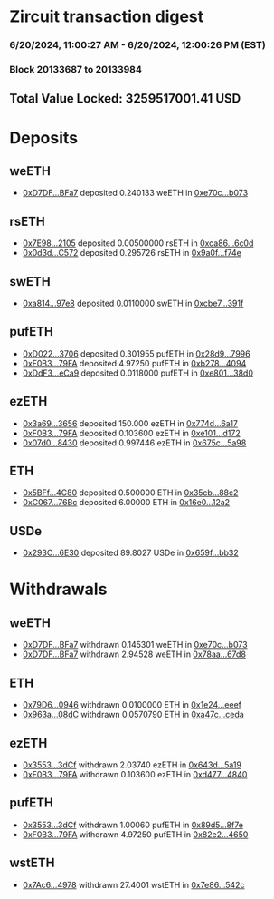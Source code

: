 # Zircuit transaction digest
### 6/20/2024, 11:00:27 AM - 6/20/2024, 12:00:26 PM (EST)
### Block 20133687 to 20133984

## Total Value Locked: 3259517001.41 USD

# Deposits
## weETH
- [0xD7DF...BFa7](https://etherscan.io/address/0xD7DF7E085214743530afF339aFC420c7c720BFa7) deposited 0.240133 weETH in [0xe70c...b073](https://etherscan.io/tx/0xD7DF7E085214743530afF339aFC420c7c720BFa7)
## rsETH
- [0x7E98...2105](https://etherscan.io/address/0x7E98Fb804D187245Dd0b472C440168C65aF82105) deposited 0.00500000 rsETH in [0xca86...6c0d](https://etherscan.io/tx/0x7E98Fb804D187245Dd0b472C440168C65aF82105)
- [0x0d3d...C572](https://etherscan.io/address/0x0d3d71026863f99376d54ccbc803900eeB3dC572) deposited 0.295726 rsETH in [0x9a0f...f74e](https://etherscan.io/tx/0x0d3d71026863f99376d54ccbc803900eeB3dC572)
## swETH
- [0xa814...97e8](https://etherscan.io/address/0xa81433FE287Ea248a0721D222cdf5fBc75A397e8) deposited 0.0110000 swETH in [0xcbe7...391f](https://etherscan.io/tx/0xa81433FE287Ea248a0721D222cdf5fBc75A397e8)
## pufETH
- [0xD022...3706](https://etherscan.io/address/0xD0223375D85931840a4A6E22Ba57e554028a3706) deposited 0.301955 pufETH in [0x28d9...7996](https://etherscan.io/tx/0xD0223375D85931840a4A6E22Ba57e554028a3706)
- [0xF0B3...79FA](https://etherscan.io/address/0xF0B3f3Beb4ba819Ba977505F15fe502C088779FA) deposited 4.97250 pufETH in [0xb278...4094](https://etherscan.io/tx/0xF0B3f3Beb4ba819Ba977505F15fe502C088779FA)
- [0xDdF3...eCa9](https://etherscan.io/address/0xDdF35ae644B0198b8DC6170893FdfDe3Fb95eCa9) deposited 0.0118000 pufETH in [0xe801...38d0](https://etherscan.io/tx/0xDdF35ae644B0198b8DC6170893FdfDe3Fb95eCa9)
## ezETH
- [0x3a69...3656](https://etherscan.io/address/0x3a6964CcaA0d06D1d3a31e637da89B7A25153656) deposited 150.000 ezETH in [0x774d...6a17](https://etherscan.io/tx/0x3a6964CcaA0d06D1d3a31e637da89B7A25153656)
- [0xF0B3...79FA](https://etherscan.io/address/0xF0B3f3Beb4ba819Ba977505F15fe502C088779FA) deposited 0.103600 ezETH in [0xe101...d172](https://etherscan.io/tx/0xF0B3f3Beb4ba819Ba977505F15fe502C088779FA)
- [0x07d0...8430](https://etherscan.io/address/0x07d00d8d28e939d5753b25209AF93Ec55b5f8430) deposited 0.997446 ezETH in [0x675c...5a98](https://etherscan.io/tx/0x07d00d8d28e939d5753b25209AF93Ec55b5f8430)
## ETH
- [0x5BFf...4C80](https://etherscan.io/address/0x5BFf88D188a795fbaFD63d3dBCBe06D950Bd4C80) deposited 0.500000 ETH in [0x35cb...88c2](https://etherscan.io/tx/0x5BFf88D188a795fbaFD63d3dBCBe06D950Bd4C80)
- [0xC067...76Bc](https://etherscan.io/address/0xC0670AA54EE845f4031E3FA1aD7656D70D4976Bc) deposited 6.00000 ETH in [0x16e0...12a2](https://etherscan.io/tx/0xC0670AA54EE845f4031E3FA1aD7656D70D4976Bc)
## USDe
- [0x293C...6E30](https://etherscan.io/address/0x293C6937D8D82e05B01335F7B33FBA0c8e256E30) deposited 89.8027 USDe in [0x659f...bb32](https://etherscan.io/tx/0x293C6937D8D82e05B01335F7B33FBA0c8e256E30)
# Withdrawals
## weETH
- [0xD7DF...BFa7](https://etherscan.io/address/0xD7DF7E085214743530afF339aFC420c7c720BFa7) withdrawn 0.145301 weETH in [0xe70c...b073](https://etherscan.io/tx/0xD7DF7E085214743530afF339aFC420c7c720BFa7)
- [0xD7DF...BFa7](https://etherscan.io/address/0xD7DF7E085214743530afF339aFC420c7c720BFa7) withdrawn 2.94528 weETH in [0x78aa...67d8](https://etherscan.io/tx/0xD7DF7E085214743530afF339aFC420c7c720BFa7)
## ETH
- [0x79D6...0946](https://etherscan.io/address/0x79D6071954CB0469FCE68Fc1c7041a9559Ee0946) withdrawn 0.0100000 ETH in [0x1e24...eeef](https://etherscan.io/tx/0x79D6071954CB0469FCE68Fc1c7041a9559Ee0946)
- [0x963a...08dC](https://etherscan.io/address/0x963a9841a6369572c1eea1413CC40b984D9108dC) withdrawn 0.0570790 ETH in [0xa47c...ceda](https://etherscan.io/tx/0x963a9841a6369572c1eea1413CC40b984D9108dC)
## ezETH
- [0x3553...3dCf](https://etherscan.io/address/0x355317b8fFA784Cba6519454f47Ba3Ab447a3dCf) withdrawn 2.03740 ezETH in [0x643d...5a19](https://etherscan.io/tx/0x355317b8fFA784Cba6519454f47Ba3Ab447a3dCf)
- [0xF0B3...79FA](https://etherscan.io/address/0xF0B3f3Beb4ba819Ba977505F15fe502C088779FA) withdrawn 0.103600 ezETH in [0xd477...4840](https://etherscan.io/tx/0xF0B3f3Beb4ba819Ba977505F15fe502C088779FA)
## pufETH
- [0x3553...3dCf](https://etherscan.io/address/0x355317b8fFA784Cba6519454f47Ba3Ab447a3dCf) withdrawn 1.00060 pufETH in [0x89d5...8f7e](https://etherscan.io/tx/0x355317b8fFA784Cba6519454f47Ba3Ab447a3dCf)
- [0xF0B3...79FA](https://etherscan.io/address/0xF0B3f3Beb4ba819Ba977505F15fe502C088779FA) withdrawn 4.97250 pufETH in [0x82e2...4650](https://etherscan.io/tx/0xF0B3f3Beb4ba819Ba977505F15fe502C088779FA)
## wstETH
- [0x7Ac6...4978](https://etherscan.io/address/0x7Ac64eB0452f570e87FB92c0401cc97e0fcB4978) withdrawn 27.4001 wstETH in [0x7e86...542c](https://etherscan.io/tx/0x7Ac64eB0452f570e87FB92c0401cc97e0fcB4978)
